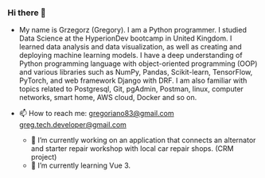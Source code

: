 

### Hi there 👋

- My name is Grzegorz (Gregory). I am a Python programmer. I studied Data Science at the HyperionDev bootcamp in United Kingdom. I learned data analysis and data visualization, as well as creating and deploying machine learning models. I have a deep understanding of Python programming language with object-oriented programming (OOP) and various libraries such as NumPy, Pandas, Scikit-learn, TensorFlow, PyTorch, and web framework Django with DRF. I am also familiar with topics related to Postgresql, Git, pgAdmin, Postman, linux, computer networks, smart home, AWS cloud, Docker and so on.


- 📫 How to reach me:
  gregoriano83@gmail.com
  greg.tech.developer@gmail.com

  - 🔭 I’m currently working on an application that connects an alternator and starter repair workshop with local car repair shops. (CRM project)
  - 🌱 I’m currently learning Vue 3.

<!--
**gregoriano83/gregoriano83** is a ✨ _special_ ✨ repository because its `README.md` (this file) appears on your GitHub profile.

Here are some ideas to get you started:

- 🔭 I’m currently working on ...
- 🌱 I’m currently learning ...
- 👯 I’m looking to collaborate on ...
- 🤔 I’m looking for help with ...
- 💬 Ask me about ...
- 📫 How to reach me: ...
- 😄 Pronouns: ...
- ⚡ Fun fact: ...
-->
